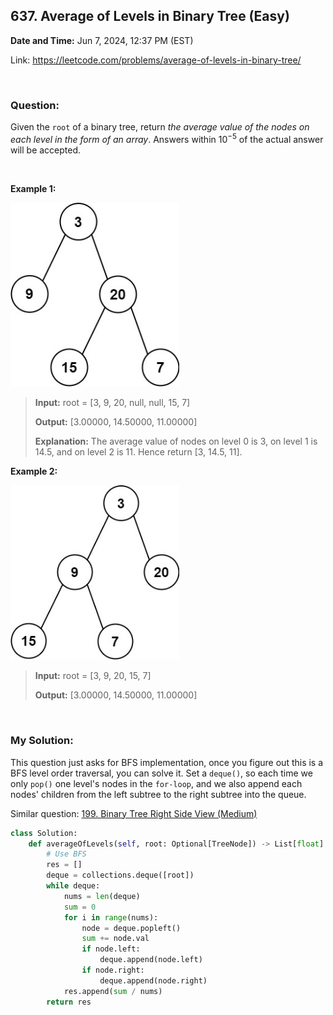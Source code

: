 ## 637. Average of Levels in Binary Tree (Easy)
**Date and Time:** Jun 7, 2024, 12:37 PM (EST)

Link: https://leetcode.com/problems/average-of-levels-in-binary-tree/

<br>

### Question:
Given the `root` of a binary tree, return _the average value of the nodes on each level in the form of an array_. Answers within $10^{-5}$ of the actual answer will be accepted.

<br>

**Example 1:**

<img src="images/637_1.jpg" alt="drawing" width="270"/>

> **Input:** root = [3, 9, 20, null, null, 15, 7]
> 
> **Output:** [3.00000, 14.50000, 11.00000]
>
> **Explanation:**
> The average value of nodes on level 0 is 3, on level 1 is 14.5, and on level 2 is 11.
Hence return [3, 14.5, 11].

**Example 2:**

<img src="images/637_2.jpg" alt="drawing" width="270"/>

> **Input:** root = [3, 9, 20, 15, 7]
> 
> **Output:** [3.00000, 14.50000, 11.00000]

<br>

### My Solution:
This question just asks for BFS implementation, once you figure out this is a BFS level order traversal, you can solve it. Set a `deque()`, so each time we only `pop()` one level's nodes in the `for-loop`, and we also append each nodes' children from the left subtree to the right subtree into the queue.

Similar question: [199. Binary Tree Right Side View (Medium)](https://github.com/JC01111/Leetcode_I_Solved/blob/8a25d69afff199d639a4234a512548f97de79dac/199.Binary_Tree_Right_Side_View%20(Medium).md)

```python
class Solution:
    def averageOfLevels(self, root: Optional[TreeNode]) -> List[float]:
        # Use BFS
        res = []
        deque = collections.deque([root])
        while deque:
            nums = len(deque)
            sum = 0
            for i in range(nums):
                node = deque.popleft()
                sum += node.val
                if node.left:
                    deque.append(node.left)
                if node.right:
                    deque.append(node.right)
            res.append(sum / nums)
        return res
```
